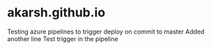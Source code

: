 # akarsh.github.io
Testing azure pipelines to trigger deploy on commit to master
Added another line
Test trigger in the pipeline